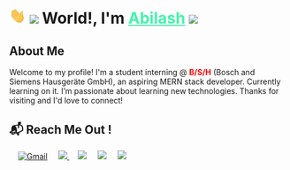 <!---HEADER--->
<h1> <img src="https://raw.githubusercontent.com/ABSphreak/ABSphreak/master/gifs/Hi.gif" width="30px"> <img src="https://media.giphy.com/media/Lpnun3kJinrVRGmi8a/giphy.gif" width=100>  World!, I'm <a href="https://github.com/Abilashjoel" style="color:#42f5aa">Abilash</a> <img src="https://learncodeonline.in/mascot.png" width="45px"></h1>
<!---HEADER--->

<!--About me--->

<H2>About Me </H2>
<p>Welcome to my profile! I'm a student interning @ <B STYLE="COLOR:RED">B/S/H</B> (Bosch and Siemens Hausgeräte GmbH), an aspiring MERN stack developer. Currently learning on it. I’m passionate about learning new technologies. Thanks for visiting and I'd  love to connect! </p>

<!--About me--->

<h2>📬 Reach Me Out !</h2>
<span>
&nbsp;
&nbsp;
<a href="mailto:abilashabilash009@gmail.com.com"><img src="https://img.icons8.com/color/48/000000/gmail--v2.png"  alt="Gmail" width=35/></a>
&nbsp;
&nbsp;
<a href="https://www.linkedin.com/in/abilash-kjm-7064b7148/"> <img src="https://img.icons8.com/fluent/48/000000/linkedin.png" width=35/> </a>
&nbsp;
&nbsp;
<img src="https://img.icons8.com/fluent/48/000000/instagram-new.png" width=35/>
&nbsp;
&nbsp;
<img src="https://img.icons8.com/nolan/64/github.png" width=35/>
&nbsp;
&nbsp;
<img src="https://img.icons8.com/fluent/48/000000/twitter.png" width=35/>
</span>
